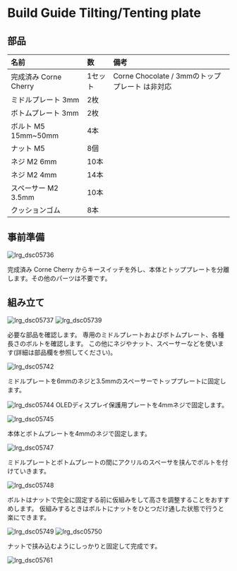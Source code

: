 # Build Guide Tilting/Tenting plate 

## 部品
| 名前 | 数 | 備考 | 
|:-|:-|:-|
| 完成済み Corne Cherry | 1セット | Corne Chocolate / 3mmのトッププレート は非対応 |
| ミドルプレート 3mm | 2枚 | |
| ボトムプレート 3mm | 2枚 | |
| ボルト M5 15mm~50mm | 4本 | |
| ナット M5 | 8個 | |
| ネジ M2 6mm | 10本 | |
| ネジ M2 4mm | 14本 | |
| スペーサー M2 3.5mm | 10本 | |
| クッションゴム | 8本 | |

## 事前準備

![lrg_dsc05736](https://user-images.githubusercontent.com/736191/53021652-1185c500-349d-11e9-86a8-187298d968f8.JPG)

完成済み Corne Cherry からキースイッチを外し、本体とトッププレートを分離します。その他のパーツは不要です。

## 組み立て

![lrg_dsc05737](https://user-images.githubusercontent.com/736191/53021653-121e5b80-349d-11e9-94b6-72067880d42f.JPG)
![lrg_dsc05739](https://user-images.githubusercontent.com/736191/53021654-121e5b80-349d-11e9-9031-728645391232.JPG)

必要な部品を確認します。
専用のミドルプレートおよびボトムプレート、各種長さのボルトを確認します。
この他にネジやナット、スペーサーなどを使います(詳細は部品欄を参照してください)。

![lrg_dsc05742](https://user-images.githubusercontent.com/736191/53021658-12b6f200-349d-11e9-87d0-749a266740ee.JPG)

ミドルプレートを6mmのネジと3.5mmのスペーサーでトッププレートに固定します。

![lrg_dsc05744](https://user-images.githubusercontent.com/736191/53021659-12b6f200-349d-11e9-95ff-f252075f5b3c.JPG)
OLEDディスプレイ保護用プレートを4mmネジで固定します。

![lrg_dsc05745](https://user-images.githubusercontent.com/736191/53021660-12b6f200-349d-11e9-8620-f02c399e7106.JPG)

本体とボトムプレートを4mmのネジで固定します。

![lrg_dsc05747](https://user-images.githubusercontent.com/736191/53021661-134f8880-349d-11e9-8dd6-17ff762be93a.JPG)

ミドルプレートとボトムプレートの間にアクリルのスペーサを挟んでボルトを付けていきます。

![lrg_dsc05748](https://user-images.githubusercontent.com/736191/53021662-134f8880-349d-11e9-8d0e-d0b02657436b.JPG)

ボルトはナットで完全に固定する前に仮組みをして高さを調整することをおすすめします。
仮組みするときはボルトにナットをひとつだけ通した状態で行うと楽にできます。

![lrg_dsc05749](https://user-images.githubusercontent.com/736191/53021665-134f8880-349d-11e9-9db8-9952a40eb240.JPG)
![lrg_dsc05750](https://user-images.githubusercontent.com/736191/53021666-134f8880-349d-11e9-9c8e-85615d6dd9b6.JPG)

ナットで挟み込むようにしっかりと固定して完成です。

![lrg_dsc05761](https://user-images.githubusercontent.com/736191/53021667-13e81f00-349d-11e9-9bc8-051e68fde6eb.JPG)
